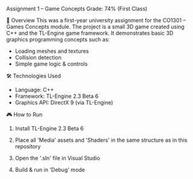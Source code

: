 Assignment 1 – Game Concepts
Grade: 74% (First Class)

📌 Overview
This was a first-year university assignment for the CO1301 – Games Concepts module.
The project is a small 3D game created using C++ and the TL-Engine game framework.
It demonstrates basic 3D graphics programming concepts such as:

- Loading meshes and textures
- Collision detection
- Simple game logic & controls

🛠 Technologies Used
- Language: C++
- Framework: TL-Engine 2.3 Beta 6
- Graphics API: DirectX 9 (via TL-Engine)

🎮 How to Run
1. Install TL-Engine 2.3 Beta 6

2. Place all 'Media' assets and 'Shaders' in the same structure as in this repository

3. Open the '.sln' file in Visual Studio

4. Build & run in 'Debug' mode
